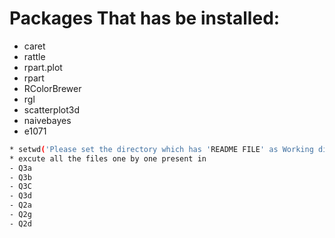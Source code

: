 # Packages That has be installed:
- caret
- rattle
- rpart.plot
- rpart
- RColorBrewer
- rgl
- scatterplot3d
- naivebayes
- e1071

```sh
* setwd('Please set the directory which has 'README FILE' as Working directory')
* excute all the files one by one present in
- Q3a
- Q3b
- Q3C
- Q3d
- Q2a
- Q2g
- Q2d
```
